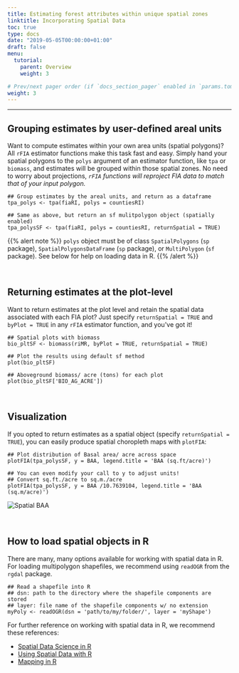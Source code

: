 ```yaml
---
title: Estimating forest attributes within unique spatial zones
linktitle: Incorporating Spatial Data
toc: true
type: docs
date: "2019-05-05T00:00:00+01:00"
draft: false
menu:
  tutorial:
    parent: Overview
    weight: 3

# Prev/next pager order (if `docs_section_pager` enabled in `params.toml`)
weight: 3
---
```


___
## Grouping estimates by user-defined areal units
Want to compute estimates within your own area units (spatial polygons)? All `rFIA` estimator functions make this task fast and easy. Simply hand your spatial polygons to the `polys` argument of an estimator function, like `tpa` or `biomass`, and estimates will be grouped within those spatial zones. No need to worry about projections, *`rFIA` functions will reproject FIA data to match that of your input polygon.*
```{r}
## Group estimates by the areal units, and return as a dataframe
tpa_polys <- tpa(fiaRI, polys = countiesRI)

## Same as above, but return an sf mulitpolygon object (spatially enabled)
tpa_polysSF <- tpa(fiaRI, polys = countiesRI, returnSpatial = TRUE)
```
{{% alert note %}}
`polys` object must be of class `SpatialPolygons` (`sp` package), `SpatialPolygonsDataFrame` (`sp` package), or `MultiPolygon` (`sf` package). See below for help on loading data in R.
{{% /alert %}}

<br>

## Returning estimates at the plot-level
Want to return estimates at the plot level and retain the spatial data associated with each FIA plot? Just specify `returnSpatial = TRUE` and `byPlot = TRUE` in any `rFIA` estimator function, and you've got it!

```{r}
## Spatial plots with biomass 
bio_pltSF <- biomass(riMR, byPlot = TRUE, returnSpatial = TRUE)

## Plot the results using default sf method
plot(bio_pltSF)

## Aboveground biomass/ acre (tons) for each plot
plot(bio_pltSF['BIO_AG_ACRE'])
```

<br>


## Visualization
If you opted to return estimates as a spatial object (specify `returnSpatial = TRUE`), you can easily produce spatial choropleth maps with `plotFIA`:
```{r}
## Plot distribution of Basal area/ acre across space
plotFIA(tpa_polysSF, y = BAA, legend.title = 'BAA (sq.ft/acre)')

## You can even modify your call to y to adjust units!
## Convert sq.ft./acre to sq.m./acre
plotFIA(tpa_polysSF, y = BAA /10.7639104, legend.title = 'BAA (sq.m/acre)')
```
![Spatial BAA](/img/spatialBAA.png)

<br>

## How to load spatial objects in R
There are many, many options available for working with spatial data in R. For loading multipolygon shapefiles, we recommend using `readOGR` from the `rgdal` package. 
``` {r}
## Read a shapefile into R
## dsn: path to the directory where the shapefile components are stored
## layer: file name of the shapefile components w/ no extension
myPoly <- readOGR(dsn = 'path/to/my/folder/', layer = 'myShape')
```

For further reference on working with spatial data in R, we recommend these references: 

- <a href="https://rspatial.org/" target="_blank">Spatial Data Science in R</a>
- <a href="https://cengel.github.io/R-spatial/" target="_blank">Using Spatial Data with R</a>
- <a href="https://www.r-spatial.org/r/2018/10/25/ggplot2-sf.html" target="_blank">Mapping in R</a>



